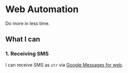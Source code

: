 # Web Automation
Do more in less time.

## What I can
### 1. Receiving SMS
I can receive SMS as `str` via [Google Messages for web](https://messages.google.com/web/).
